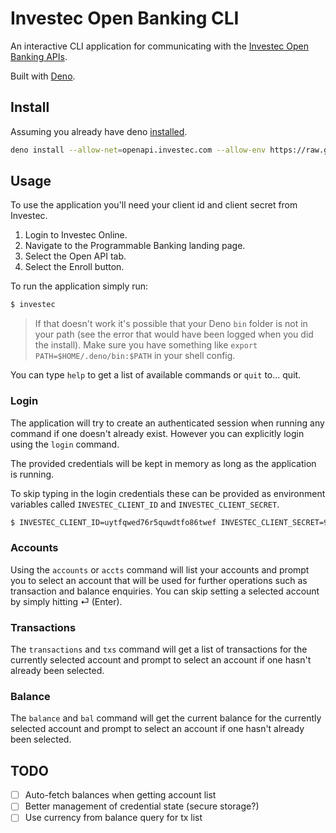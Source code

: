 # Investec Open Banking CLI

An interactive CLI application for communicating with the
[Investec Open Banking APIs](https://developer.investec.com/programmable-banking/#open-api).

Built with [Deno](https://deno.land/).

## Install

Assuming you already have deno [installed](https://deno.land/#installation).

```sh
deno install --allow-net=openapi.investec.com --allow-env https://raw.githubusercontent.com/adrianhopebailie/investec/master/investec.ts
```

## Usage

To use the application you'll need your client id and client secret from
Investec.

1.  Login to Investec Online.
2.  Navigate to the Programmable Banking landing page.
3.  Select the Open API tab.
4.  Select the Enroll button.

To run the application simply run:

```sh
$ investec
```

> If that doesn't work it's possible that your Deno `bin` folder is not in 
> your path (see the error that would have been logged when you did the install).
> Make sure you have something like `export PATH=$HOME/.deno/bin:$PATH` in your
> shell config.


You can type `help` to get a list of available commands or `quit` to... quit.

### Login

The application will try to create an authenticated session when running any
command if one doesn't already exist. However you can explicitly login using the
`login` command.

The provided credentials will be kept in memory as long as the application is
running.

To skip typing in the login credentials these can be provided as environment
variables called `INVESTEC_CLIENT_ID` and `INVESTEC_CLIENT_SECRET`.

```sh
$ INVESTEC_CLIENT_ID=uytfqwed76r5quwdtfo86twef INVESTEC_CLIENT_SECRET=98uy978y23ry8 investec
```

### Accounts

Using the `accounts` or `accts` command will list your accounts and prompt you
to select an account that will be used for further operations such as
transaction and balance enquiries. You can skip setting a selected account by
simply hitting ⏎ (Enter).

### Transactions

The `transactions` and `txs` command will get a list of transactions for the
currently selected account and prompt to select an account if one hasn't already
been selected.

### Balance

The `balance` and `bal` command will get the current balance for the currently
selected account and prompt to select an account if one hasn't already been
selected.

## TODO

- [ ] Auto-fetch balances when getting account list
- [ ] Better management of credential state (secure storage?)
- [ ] Use currency from balance query for tx list
